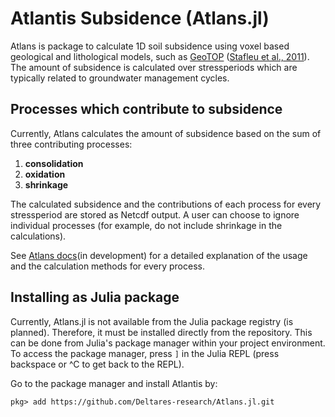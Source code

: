 # Atlantis Subsidence (Atlans.jl)

Atlans is package to calculate 1D soil subsidence using voxel based geological and lithological models, such as [GeoTOP](https://basisregistratieondergrond.nl/inhoud-bro/registratieobjecten/modellen/geotop-gtm/) ([Stafleu et al., 2011](https://doi.org/10.1017/S0016774600000597)). The amount of subsidence is calculated over stressperiods which are typically related to groundwater management cycles.

## Processes which contribute to subsidence
Currently, Atlans calculates the amount of subsidence based on the sum of three contributing processes:

1. **consolidation**
2. **oxidation**
3. **shrinkage** 

The calculated subsidence and the contributions of each process for every stressperiod are stored as Netcdf output. A user can choose to ignore individual processes (for example, do not include shrinkage in the calculations). 

See [Atlans docs]()(in development) for a detailed explanation of the usage and the calculation methods for every process.

## Installing as Julia package
Currently, Atlans.jl is not available from the Julia package registry (is planned). Therefore, it must be installed directly from the repository. This can be done from Julia's package manager within your project environment. To access the package manager, press `]` in the Julia REPL (press backspace or ^C to get back to the REPL).

Go to the package manager and install Atlantis by:
```julia-repl
pkg> add https://github.com/Deltares-research/Atlans.jl.git
```
